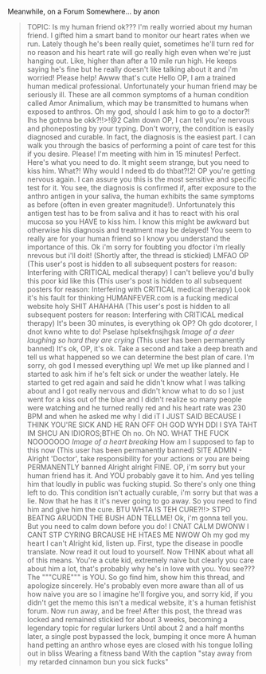 Meanwhile, on a Forum Somewhere... by anon

>TOPIC: Is my human friend ok???
>I'm really worried about my human friend. I gifted him a smart band to monitor our heart rates when we run. Lately though he's been really quiet, sometimes he'll turn red for no reason and his heart rate will go really high even when we're just hanging out. Like, higher than after a 10 mile run high. He keeps saying he's fine but he really doesn't like talking about it and i'm worried! Please help!
>Awww that's cute
>Hello OP, I am a trained human medical professional. Unfortunately your human friend may be seriously ill. These are all common symptoms of a human condition called Amor Animalium, which may be transmitted to humans when exposed to anthros.
>Oh my god, should I ask him to go to a doctor?! Ihs he gotnna be okk?!!>!@2
>Calm down OP, I can tell you're nervous and phoneposting by your typing. Don't worry, the condition is easily diagnosed and curable. In fact, the diagnosis is the easiest part. I can walk you through the basics of performing a point of care test for this if you desire.
>Please! I'm meeting with him in 15 minutes!
>Perfect. Here's what you need to do. It might seem strange, but you need to kiss him.
>What?! Why would I ndeed tb do thbat?!2!
>OP you're getting nervous again. I can assure you this is the most sensitive and specific test for it. You see, the diagnosis is confirmed if, after exposure to the anthro antigen in your saliva, the human exhibits the same symptoms as before (often in even greater magnitude!). Unfortunately this antigen test has to be from saliva and it has to react with his oral mucosa so you HAVE to kiss him. I know this might be awkward but otherwise his diagnosis and treatment may be delayed! You seem to really are for your human friend so I know you understand the importance of this.
>Ok i'm sorry for foubting you dfoctor i'm rleally nrevous but i'll doit!
>(Shortly after, the thread is stickied)
>LMFAO OP (This user's post is hidden to all subsequent posters for reason: Interfering with CRITICAL medical therapy)
>I can't believe you'd bully this poor kid like this (This user's post is hidden to all subsequent posters for reason: Interfering with CRITICAL medical therapy)
>Look it's his fault for thinking HUMANFEVER.com is a fucking medical website holy SHIT AHAHAHA (This user's post is hidden to all subsequent posters for reason: Interfering with CRITICAL medical therapy)
>It's been 30 minutes, is everything ok OP?
>Oh gdo dcotorer, I dnot kwno whte to do! Pselase hplsekfnsjhgsk
>*Image of a deer laughing so hard they are crying* (This user has been permanently banned)
>It's ok, OP, it's ok. Take a second and take a deep breath and tell us what happened so we can determine the best plan of care.
>I'm sorry, oh god I messed everything up! We met up like planned and I started to ask him if he's felt sick or under the weather lately. He started to get red again and said he didn't know what I was talking about and I got really nervous and didn't know what to do so I just went for a kiss out of the blue and I didn't realize so many people were watching and he turned really red and his heart rate was 230 BPM and when he asked me why I did iT I JUST SAID BECAUSE I THINK YOU'RE SICK AND HE RAN OFF OH GOD WYH DDI I SYA TAHT IM SHCU AN IDIOROS;BTHE
>Oh no. Oh NO.
>WHAT THE FUCK NOOOOOOO
>*Image of a heart breaking*
>How am I supposed to fap to this now (This user has been permanently banned)
>SITE ADMIN - Alright 'Doctor', take responsibility for your actions or you are being PERMANENTLY banned
>Alright alright FINE. OP, i'm sorry but your human friend has it. And YOU probably gave it to him. And yes telling him that loudly in public was fucking stupid. So there's only one thing left to do. This condition isn't actually curable, i'm sorry but that was a lie. Now that he has it it's never going to go away. So you need to find him and give him the cure.
>BTU WHTA IS TEH CURE?!!> STPO BEATNG ARUODN THE BUSH ADN TELLME!
>Ok, i'm gonna tell you. But you need to calm down before you do!
>I CNAT CALM DWONW I CANT STP CYRING BRCAUSE HE HTAES ME NWOW
>Oh my god my heart I can't
>Alright kid, listen up. First, type the disease in poodle translate. Now read it out loud to yourself. Now THINK about what all of this means. You're a cute kid, extremely naive but clearly you care about him a lot, that's probably why he's in love with you. You see??? The """CURE""" is YOU. So go find him, show him this thread, and apologize sincerely. He's probably even more aware than all of us how naive you are so I imagine he'll forgive you, and sorry kid, if you didn't get the memo this isn't a medical website, it's a human fetishist forum. Now run away, and be free!
>After this post, the thread was locked and remained stickied for about 3 weeks, becoming a legendary topic for regular lurkers
>Until about 2 and a half months later, a single post bypassed the lock, bumping it once more
>A human hand petting an anthro whose eyes are closed with his tongue lolling out in bliss
>Wearing a fitness band
>With the caption "stay away from my retarded cinnamon bun you sick fucks"